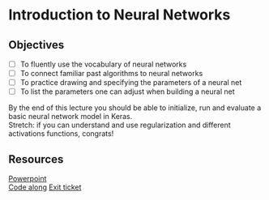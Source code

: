 # Introduction to Neural Networks

## Objectives
* [ ] To fluently use the vocabulary of neural networks
* [ ] To connect familiar past algorithms to neural networks 
* [ ] To practice drawing and specifying the parameters of a neural net
* [ ] To list the parameters one can adjust when building a neural net

By the end of this lecture you should be able to initialize, run and evaluate a basic neural network model in Keras.<br>
Stretch: if you can understand and use regularization and different activations functions, congrats!

## Resources

[Powerpoint](https://docs.google.com/presentation/d/1svB5e3v4q7-PruOf_bWRwdOTYMad94sIhLNl1hGh6k4/edit?usp=sharing)<br>
[Code along](https://github.com/learn-co-curriculum/intro_to_neural_nets_london/blob/master/MAIN_keras_and_tensorflow-answer_key.ipynb)
[Exit ticket](https://docs.google.com/forms/d/e/1FAIpQLSffoZOB8qqA0yCubbblMDFzqoRSBrZdwHUoh3AhNVE9gyjchA/viewform)



